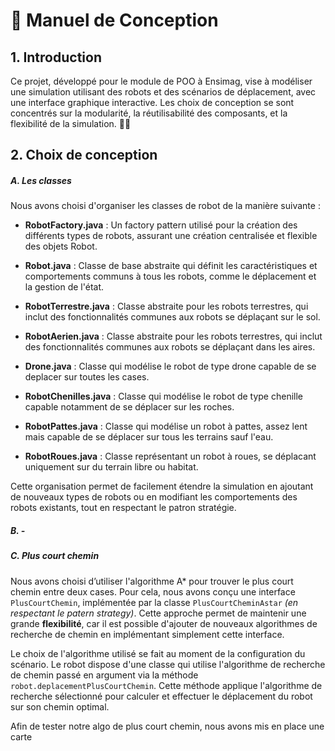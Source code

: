 
# 📖 Manuel de Conception

## 1. Introduction
Ce projet, développé pour le module de POO à Ensimag, vise à modéliser une simulation utilisant des robots et des scénarios de déplacement, avec une interface graphique interactive. Les choix de conception se sont concentrés sur la modularité, la réutilisabilité des composants, et la flexibilité de la simulation. 🤖💡

## 2. Choix de conception

##### A. Les classes


Nous avons choisi d'organiser les classes de robot de la manière suivante :

- **RobotFactory.java** : Un factory pattern utilisé pour la création des différents types de robots, assurant une création centralisée et flexible des objets Robot.

- **Robot.java** : Classe de base abstraite qui définit les caractéristiques et comportements communs à tous les robots, comme le déplacement et la gestion de l'état.

- **RobotTerrestre.java** : Classe abstraite pour les robots terrestres, qui inclut des fonctionnalités communes aux robots se déplaçant sur le sol.

- **RobotAerien.java** : Classe abstraite pour les robots terrestres, qui inclut des fonctionnalités communes aux robots se déplaçant dans les aires.

- **Drone.java** : Classe qui modélise le robot de type drone capable de se deplacer sur toutes les cases.

- **RobotChenilles.java** : Classe qui modélise le robot de type chenille capable notamment de se déplacer sur les roches.

- **RobotPattes.java** : Classe qui modélise un robot à pattes, assez lent mais capable de se déplacer sur tous les terrains sauf l'eau.


- **RobotRoues.java** : Classe représentant un robot à roues, se déplacant uniquement sur du terrain libre ou habitat.

Cette organisation permet de facilement étendre la simulation en ajoutant de nouveaux types de robots ou en modifiant les comportements des robots existants, tout en respectant le patron stratégie.

##### B. -

##### C. Plus court chemin

Nous avons choisi d’utiliser l'algorithme A* pour trouver le plus court chemin entre deux cases. Pour cela, nous avons conçu une interface `PlusCourtChemin`, implémentée par la classe `PlusCourtCheminAstar` *(en respectant le patern strategy)*. Cette approche permet de maintenir une grande **flexibilité**, car il est possible d'ajouter de nouveaux algorithmes de recherche de chemin en implémentant simplement cette interface.

Le choix de l'algorithme utilisé se fait au moment de la configuration du scénario. Le robot dispose d'une classe qui utilise l'algorithme de recherche de chemin passé en argument via la méthode `robot.deplacementPlusCourtChemin`. Cette méthode applique l'algorithme de recherche sélectionné pour calculer et effectuer le déplacement du robot sur son chemin optimal.

Afin de tester notre algo de plus court chemin, nous avons mis en place une carte 

